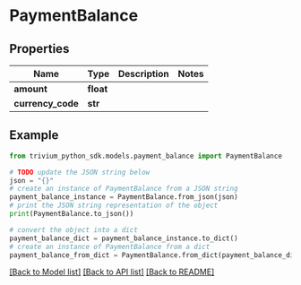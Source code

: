 # PaymentBalance


## Properties

Name | Type | Description | Notes
------------ | ------------- | ------------- | -------------
**amount** | **float** |  | 
**currency_code** | **str** |  | 

## Example

```python
from trivium_python_sdk.models.payment_balance import PaymentBalance

# TODO update the JSON string below
json = "{}"
# create an instance of PaymentBalance from a JSON string
payment_balance_instance = PaymentBalance.from_json(json)
# print the JSON string representation of the object
print(PaymentBalance.to_json())

# convert the object into a dict
payment_balance_dict = payment_balance_instance.to_dict()
# create an instance of PaymentBalance from a dict
payment_balance_from_dict = PaymentBalance.from_dict(payment_balance_dict)
```
[[Back to Model list]](../README.md#documentation-for-models) [[Back to API list]](../README.md#documentation-for-api-endpoints) [[Back to README]](../README.md)


